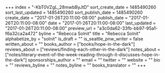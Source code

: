 +++
index = "-KbT0VZgL_28mwbByJtD"
sort_create_date = 1485490260
sort_last_updated = 1485490260
sort_publish_date = 1485490260
create_date = "2017-01-26T20:11:00-08:00"
publish_date = "2017-01-26T20:11:00-08:00"
date = "2017-01-26T20:11:00-08:00"
last_updated = "2017-01-26T20:11:00-08:00"
preview_url = "a3c0da62-33fb-bb97-95a1-f6a32ca2a472"
byline = "Rebecca Solnit"
title = "Rebecca Solnit"
alphabetize_by = "solnit"
is_draft = ""
is_seattle_pnw_writer = false
written_about = ""
books_author = ["books/hope-in-the-dark"]
reviews_about = ["reviews/finding-each-other-in-the-dark"]
notes_about = ["notes/literary-event-of-the-week-reading-through-it-discusses-hope-in-the-dark"]
sponsorships_author = ""
email = ""
twitter = ""
website = ""
bio = ""
reviews_byline = ""
notes_byline = ""
books_translator = ""
+++
